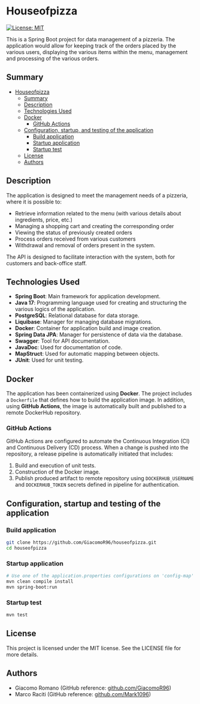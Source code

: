 # Houseofpizza

[![License: MIT](https://img.shields.io/badge/License-MIT-yellow.svg)](https://opensource.org/licenses/MIT)

This is a Spring Boot project for data management of a pizzeria. 
The application would allow for keeping track of the orders placed by the various users, displaying the various items within the menu, management and processing of the various orders.

## Summary

- [Houseofpizza](#houseofpizza)
  - [Summary](#summary)
  - [Description](#description)
  - [Technologies Used](#technologies-used)
  - [Docker](#docker)
    - [GitHub Actions](#github-actions)
  - [Configuration, startup, and testing of the application](#configuration-startup-and-testing-of-the-application)
    - [Build application](#build-application)
    - [Startup application](#startup-application)
    - [Startup test](#startup-test)
  - [License](#license)
  - [Authors](#authors)

## Description

The application is designed to meet the management needs of a pizzeria, where it is possible to:

- Retrieve information related to the menu (with various details about ingredients, price, etc.)
- Managing a shopping cart and creating the corresponding order
- Viewing the status of previously created orders
- Process orders received from various customers
- Withdrawal and removal of orders present in the system.

The API is designed to facilitate interaction with the system, both for customers and back-office staff.


## Technologies Used

- **Spring Boot**: Main framework for application development.
- **Java 17**: Programming language used for creating and structuring the various logics of the application.
- **PostgreSQL**: Relational database for data storage.
- **Liquibase**: Manager for managing database migrations.
- **Docker**: Container for application build and image creation.
- **Spring Data JPA**: Manager for persistence of data via the database.
- **Swagger**: Tool for API documentation.
- **JavaDoc**: Used for documentation of code.
- **MapStruct**: Used for automatic mapping between objects.
- **JUnit**: Used for unit testing.


## Docker

The application has been containerized using **Docker**. The project includes a `Dockerfile` that defines how to build the application image. In addition, using **GitHub Actions**, the image is automatically built and published to a remote DockerHub repository.


### GitHub Actions

GitHub Actions are configured to automate the Continuous Integration (CI) and Continuous Delivery (CD) process.
When a change is pushed into the repository, a release pipeline is automatically initiated that includes:
1. Build and execution of unit tests.
2. Construction of the Docker image.
3. Publish produced artifact to remote repository using `DOCKERHUB_USERNAME` and `DOCKERHUB_TOKEN` secrets defined in pipeline for authentication.


## Configuration, startup and testing of the application

### Build application
```bash
git clone https://github.com/GiacomoR96/houseofpizza.git
cd houseofpizza
```

### Startup application
```bash
# Use one of the application.properties configurations on 'config-map' to be placed inside 'src/main/resources' for proper application startup
mvn clean compile install
mvn spring-boot:run
```

### Startup test
```bash
mvn test
```

## License

This project is licensed under the MIT license. See the LICENSE file for more details.


## Authors
- Giacomo Romano (GitHub reference: [github.com/GiacomoR96](https://github.com/GiacomoR96))
- Marco Raciti (GitHub reference: [github.com/Mark1096](https://github.com/Mark1096))
